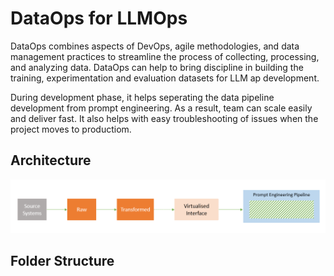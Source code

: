 # DataOps for LLMOps

DataOps combines aspects of DevOps, agile methodologies, and data management practices to streamline the process of collecting, processing, and analyzing data. DataOps can help to bring discipline in building the training, experimentation and evaluation datasets for LLM ap development.

During development phase, it helps seperating the data pipeline development from prompt engineering. As a result, team can scale easily and deliver fast. It also helps with easy troubleshooting of issues when the project moves to productiom.

## Architecture

![dataops](images/dataops.png)


## Folder Structure

